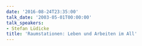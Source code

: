 ```yaml
---
date: '2016-08-24T23:35:00'
talk_date: '2003-05-01T00:00:00'
talk_speakers:
- Stefan Lüdicke
title: 'Raumstationen: Leben und Arbeiten im All'
---
```

